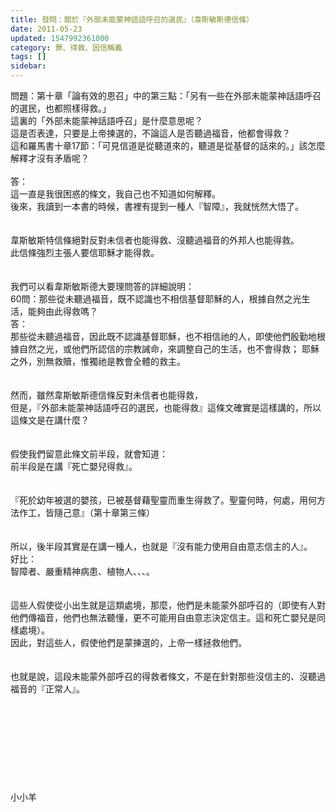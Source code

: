 ```yaml
---
title: 發問：關於『外部未能蒙神話語呼召的選民』（韋斯敏斯德信條）
date: 2011-05-23
updated: 1547992361000
category: 罪、得救、因信稱義
tags: []
sidebar: 
---
```


<p>問題：第十章「論有效的恩召」中的第三點：「另有一些在外部未能蒙神話語呼召的選民，也都照樣得救。」<br/>這裏的「外部未能蒙神話語呼召」是什麼意思呢？<br/>這是否表達，只要是上帝揀選的，不論這人是否聽過福音，他都會得救？<br/>這和羅馬書十章17節：「可見信道是從聽道來的，聽道是從基督的話來的。」該怎麼解釋才沒有矛盾呢？<br/><!--more--><br/>答：<br/>這一直是我很困惑的條文，我自己也不知道如何解釋。<br/>後來，我讀到一本書的時候，書裡有提到一種人『智障』，我就恍然大悟了。<br/><br/> <br/>韋斯敏斯特信條絕對反對未信者也能得救、沒聽過福音的外邦人也能得救。<br/>此信條強烈主張人要信耶穌才能得救。<br/><br/><br/>我們可以看韋斯敏斯德大要理問答的詳細說明：<br/>60問：那些從未聽過福音，既不認識也不相信基督耶穌的人，根據自然之光生活，能夠由此得救嗎？<br/>答：<br/>那些從未聽過福音，因此既不認識基督耶穌，也不相信祂的人，即使他們殷勤地根據自然之光，或他們所認信的宗教誡命，來調整自己的生活，也不會得救； 耶穌之外，別無救贖，惟獨祂是教會全體的救主。<br/><br/><br/>然而，雖然韋斯敏斯德信條反對未信者也能得救，<br/>但是，『外部未能蒙神話語呼召的選民，也能得救』這條文確實是這樣講的，所以這條文是在講什麼？<br/><br/> <br/>假使我們留意此條文前半段，就會知道：<br/>前半段是在講『死亡嬰兒得救』。<br/><br/><br/>『死於幼年被選的嬰孩，已被基督藉聖靈而重生得救了。聖靈何時，何處，用何方法作工，皆隨己意』（第十章第三條）<br/><br/> <br/>所以，後半段其實是在講一種人，也就是『沒有能力使用自由意志信主的人』。<br/>好比：<br/>智障者、嚴重精神病患、植物人、、、。<br/><br/> <br/>這些人假使從小出生就是這類處境，那麼，他們是未能蒙外部呼召的（即使有人對他們傳福音，他們也無法聽懂，更不可能用自由意志決定信主。這和死亡嬰兒是同樣處境）。<br/>因此，對這些人，假使他們是蒙揀選的，上帝一樣拯救他們。<br/><br/> <br/>也就是說，這段未能蒙外部呼召的得救者條文，不是在針對那些沒信主的、沒聽過福音的『正常人』。<br/> <br/><br/><br/><br/><br/><br/><br/><br/><br/>小小羊<br/> <br/>
</p>